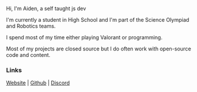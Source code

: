 Hi, I'm Aiden, a self taught js dev

I'm currently a student in High School and I'm part of the Science Olympiad and Robotics teams.

I spend most of my time either playing Valorant or programming.

Most of my projects are closed source but I do often work with open-source code and content.

### Links

[Website](https://aiden.codes) |
[Github](https://github.com/aidenybai) | 
[Discord](https://dsc.bio/aids)
